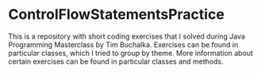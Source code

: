 # ControlFlowStatementsPractice
This is a repository with short coding exercises that I solved during Java Programming Masterclass by Tim Buchalka.
Exercises can be found in particular classes, which I tried to group by theme. More information about certain exercises
can be found in particular classes and methods. 
